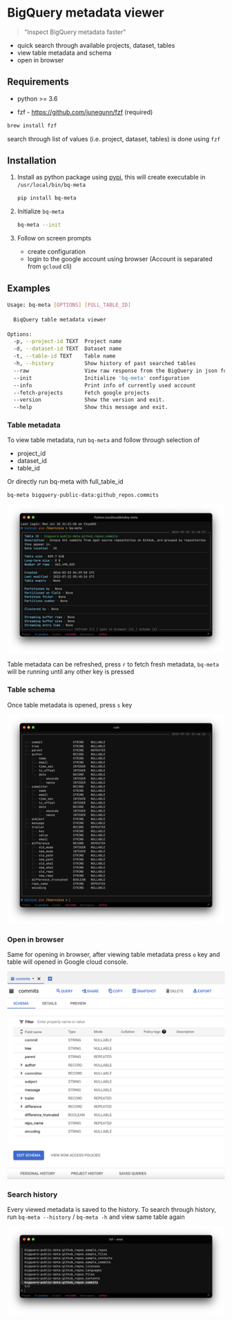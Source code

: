 # BigQuery metadata viewer

> "Inspect BigQuery metadata faster"

- quick search through available projects, dataset, tables
- view table metadata and schema
- open in browser

## Requirements

- python >= 3.6

- fzf - https://github.com/junegunn/fzf (required)

```bash
brew install fzf
```

search through list of values (i.e. project, dataset, tables) is done using `fzf`

## Installation

1. Install as python package using [pypi](https://pypi.org/project/bq-meta/), this will create executable in `/usr/local/bin/bq-meta`

    ```bash
    pip install bq-meta
    ```

2. Initialize `bq-meta`

    ```bash
    bq-meta --init
    ```

3. Follow on screen prompts

    - create configuration
    - login to the google account using browser (Account is separated from `gcloud` cli)

## Examples

```bash
Usage: bq-meta [OPTIONS] [FULL_TABLE_ID]

  BiqQuery table metadata viewer

Options:
  -p, --project-id TEXT  Project name
  -d, --dataset-id TEXT  Dataset name
  -t, --table-id TEXT    Table name
  -h, --history          Show history of past searched tables
  --raw                  View raw response from the BigQuery in json format
  --init                 Initialize 'bq-meta' configuration
  --info                 Print info of currently used account
  --fetch-projects       Fetch google projects
  --version              Show the version and exit.
  --help                 Show this message and exit.
```

### Table metadata

To view table metadata, run `bq-meta` and follow through selection of

- project_id
- dataset_id
- table_id

Or directly run bq-meta with full_table_id

```bash
bq-meta bigquery-public-data:github_repos.commits
```

![metadata](https://github.com/martintupy/bq-meta/raw/main/docs/metadata.png)

Table metadata can be refreshed, press `r` to fetch fresh metadata, `bq-meta` will be running until any other key is pressed

### Table schema

Once table metadata is opened, press `s` key

![schema](https://github.com/martintupy/bq-meta/raw/main/docs/schema.png)

### Open in browser

Same for opening in browser, after viewing table metadata press `o` key and table will opened in Google cloud console.

![browser](https://raw.githubusercontent.com/martintupy/bq-meta/main/docs/browser.png)

### Search history

Every viewed metadata is saved to the history. To search through history, run `bq-meta --history` / `bq-meta -h` and view same table again

![history](https://github.com/martintupy/bq-meta/raw/main/docs/history.png)